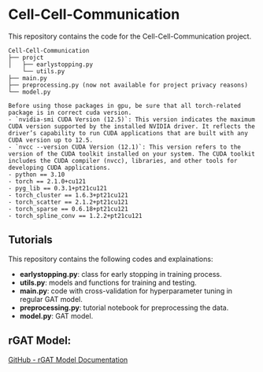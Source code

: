 # Cell-Cell-Communication

This repository contains the code for the Cell-Cell-Communication project.

```
Cell-Cell-Communication
├── projct
│   ├── earlystopping.py
    └── utils.py
├── main.py
├── preprocessing.py (now not available for project privacy reasons)
└── model.py
```

```
Before using those packages in gpu, be sure that all torch-related package is in correct cuda version.
- `nvidia-smi CUDA Version (12.5)`: This version indicates the maximum CUDA version supported by the installed NVIDIA driver. It reflects the driver’s capability to run CUDA applications that are built with any CUDA version up to 12.5.
- `nvcc --version CUDA Version (12.1)`: This version refers to the version of the CUDA toolkit installed on your system. The CUDA toolkit includes the CUDA compiler (nvcc), libraries, and other tools for developing CUDA applications.
- python == 3.10
- torch == 2.1.0+cu121 
- pyg_lib == 0.3.1+pt21cu121
- torch_cluster == 1.6.3+pt21cu121
- torch_scatter == 2.1.2+pt21cu121
- torch_sparse == 0.6.18+pt21cu121
- torch_spline_conv == 1.2.2+pt21cu121
```

## Tutorials

This repository contains the following codes and explainations:

- **earlystopping.py**: class for early stopping in training process.
- **utils.py**: models and functions for training and testing.
- **main.py**: code with cross-validation for hyperparameter tuning in regular GAT model.
- **preprocessing.py**: tutorial notebook for preprocessing the data.
- **model.py**: GAT model.


## rGAT Model:
[GitHub - rGAT Model Documentation](https://github.com/martina-yu/Cell-Cell-Communication/tutorial.html)  